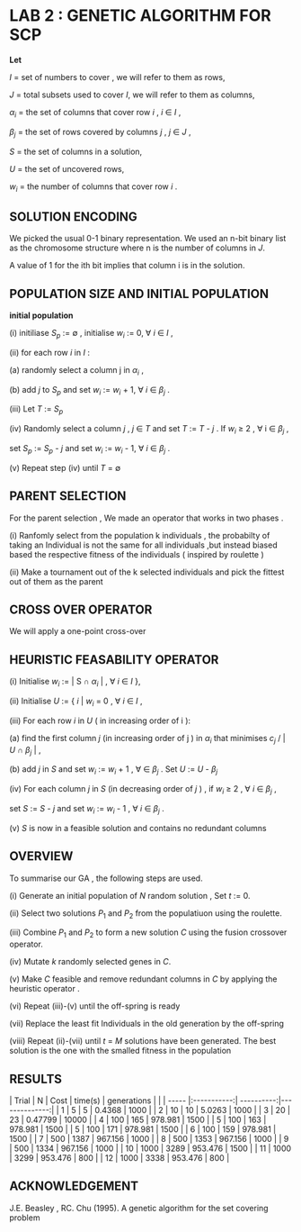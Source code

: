 #  LAB 2 : GENETIC ALGORITHM FOR SCP 


**Let**

$I$ =  set of numbers to cover , we will refer to them as rows, 

$J$ =  total subsets used to cover $I$, we will refer to them as columns, 

$\alpha_i$ = the set of  columns that cover row $i$ , $i$  $\in$  $I$ , 

$\beta_j$ = the set of rows covered by columns $j$ , $j$ $\in$ $J$ ,  

$S$ = the set of columns in a solution, 

$U$ = the set of uncovered rows, 

$w_i$ = the number of columns that cover row $i$ . 

## SOLUTION ENCODING 

We picked the usual 0-1 binary representation. We used an n-bit binary list as the chromosome structure where n is the number of columns in $J$.

A value of 1 for the ith bit implies that column i is in the solution.


## POPULATION SIZE AND  INITIAL POPULATION 

**initial population**

(i) initiliase $S_p$ := $\emptyset$ , initialise $w_i$ := 0, $\forall$ $i$ $\in$ $I$ ,

(ii)  for each row $i$ in $I$ : 
        
   (a) randomly select a column j in $\alpha_i$ , 
        
   (b) add $j$ to $S_p$ and set $w_i$ := $w_i$ + 1, $\forall$ $i$ $\in$ $\beta_j$ . 

(iii) Let $T$ := $S_p$ 

(iv) Randomly select a column $j$ , $j$  $\in$ $T$ and set $T$ := $T$ - $j$ .  If $w_i$ $\geq$ 2 , $\forall$ i $\in$ $\beta_j$ ,

set $S_p$ := $S_p$ - $j$ and set $w_i$ := $w_i$ - 1, $\forall$ $i$ $\in$ $\beta_j$ .

(v) Repeat step (iv) until $T$ = $\emptyset$


## PARENT SELECTION

For the parent selection , We made an operator that works in two phases .

(i) Ranfomly select from the population k individuals , the probabilty of taking an Individual is not the same for all individuals ,but instead biased based the respective fitness of the individuals ( inspired by roulette ) 

(ii) Make a tournament out of the k selected individuals and pick the fittest out of them as the parent 



## CROSS OVER OPERATOR 

We will apply a one-point cross-over


## HEURISTIC FEASABILITY OPERATOR 

(i) Initialise $w_i$ := | S $\cap$ $\alpha_i$ | , $\forall$ $i$ $\in$ $I$ },

(ii) Initialise $U$ := { $i$ | $w_i$ = 0 , $\forall$ $i$ $\in$ $I$ , 

(iii) For each row $i$ in $U$ ( in increasing order of i ):
        
   (a) find the first column $j$ (in increasing order of j ) in $\alpha_i$ that minimises $c_j$ / | $U$ $\cap$ $\beta_j$ | , 
   
   (b) add $j$ in $S$ and set $w_i$ := $w_i$ + 1 , $\forall$ $\in$ $\beta_j$ . Set $U$ := $U$ - $\beta_j$
   
(iv) For each column $j$ in $S$ (in decreasing order of $j$ ) , if $w_i$ $\geq$ 2 , $\forall$ $i$ $\in$ $\beta_j$ ,

set $S$ := $S$ - $j$ and set $w_i$ := $w_i$ - 1 , $\forall$ $i$ $\in$ $\beta_j$ .

(v) $S$ is now in a feasible solution and contains no redundant columns 


## OVERVIEW

To summarise our GA , the following steps are used.

(i) Generate an initial population of $N$ random solution , Set $t$ := 0.

(ii) Select two solutions $P_1$ and $P_2$ from the populatiuon using the roulette.

(iii) Combine $P_1$ and $P_2$  to form a new solution $C$ using the fusion crossover operator. 

(iv) Mutate $k$ randomly selected genes in $C$. 

(v) Make $C$ feasible and remove redundant columns in $C$ by applying the heuristic operator .

(vi) Repeat (iii)-(v) until the off-spring is ready 

(vii) Replace the least fit Individuals in the old generation by the off-spring

(viii)  Repeat (ii)-(vii) until $t$ = $M$ solutions have been generated. The best solution is the one with the smalled fitness in the population
## RESULTS 
| Trial  | N     | Cost        | time(s)    | generations   |
|        | ----- |:-----------:| ----------:|--------------:|
| 1      |  5    |     5       |    0.4368  |     1000      |
| 2      |  10   |     10      |    5.0263  |      1000     |
| 3      |  20   |     23      |    0.47799 |       10000   |
| 4      |  100  |     165     |    978.981 |      1500     |
| 5      |  100  |     163     |    978.981 |      1500     |
| 5      |  100  |     171     |    978.981 |      1500     | 
| 6      |  100  |     159     |    978.981 |       1500    |
| 7      |  500  |     1387    |    967.156 |       1000    |
| 8      |  500  |     1353    |    967.156 |       1000    |
| 9      |  500  |     1334    |    967.156 |       1000    |
| 10     |  1000 |     3289    |    953.476 |       1500    |
| 11     |  1000 |     3299    |    953.476 |       800     |
| 12     |  1000 |     3338    |    953.476 |       800     |
## ACKNOWLEDGEMENT

J.E. Beasley , RC. Chu (1995). A genetic algorithm for the set covering problem
